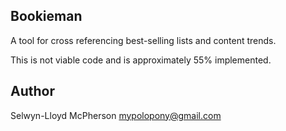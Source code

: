 ## Bookieman

A tool for cross referencing best-selling lists and content trends.

This is not viable code and is approximately 55% implemented.

## Author
Selwyn-Lloyd McPherson
mypolopony@gmail.com
